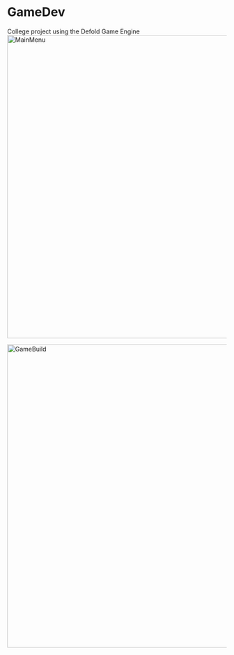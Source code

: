 # GameDev
College project using the Defold Game Engine
<img width="697" alt="MainMenu" src="https://user-images.githubusercontent.com/50074527/217900389-9f64bcda-a245-432a-aece-9004d801cf3d.png">

<img width="697" alt="GameBuild" src="https://user-images.githubusercontent.com/50074527/217900412-a15e8e18-6eb3-4c30-bbbb-6eb93163f68c.png">
